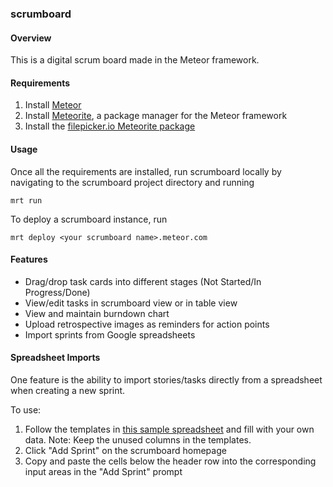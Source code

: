 ### scrumboard

#### Overview

This is a digital scrum board made in the Meteor framework.

#### Requirements

1. Install [Meteor](http://docs.meteor.com/#quickstart)
2. Install [Meteorite](https://github.com/oortcloud/meteorite), a package manager for the Meteor framework
3. Install the [filepicker.io Meteorite package ](https://github.com/Filepicker/meteor)

#### Usage

Once all the requirements are installed, run scrumboard locally by navigating to the scrumboard project directory and running

    mrt run

To deploy a scrumboard instance, run

    mrt deploy <your scrumboard name>.meteor.com

#### Features

* Drag/drop task cards into different stages (Not Started/In Progress/Done)
* View/edit tasks in scrumboard view or in table view
* View and maintain burndown chart
* Upload retrospective images as reminders for action points
* Import sprints from Google spreadsheets

#### Spreadsheet Imports

One feature is the ability to import stories/tasks directly from a spreadsheet when creating a new sprint.

To use:

1. Follow the templates in [this sample spreadsheet](https://docs.google.com/a/dwen.me/spreadsheet/ccc?key=0AhL15z4cnYX5dHJad3RiVlZQQlZaZ1VtUnFHcndESHc#gid=0) and fill with your own data. Note: Keep the unused columns in the templates.
2. Click "Add Sprint" on the scrumboard homepage
3. Copy and paste the cells below the header row into the corresponding input areas in the "Add Sprint" prompt

